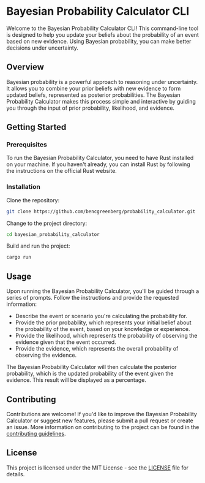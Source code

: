# Bayesian Probability Calculator CLI

Welcome to the Bayesian Probability Calculator CLI! This command-line tool is designed to help you update your beliefs about the probability of an event based on new evidence. Using Bayesian probability, you can make better decisions under uncertainty.

## Overview

Bayesian probability is a powerful approach to reasoning under uncertainty. It allows you to combine your prior beliefs with new evidence to form updated beliefs, represented as posterior probabilities. The Bayesian Probability Calculator makes this process simple and interactive by guiding you through the input of prior probability, likelihood, and evidence.

## Getting Started

### Prerequisites

To run the Bayesian Probability Calculator, you need to have Rust installed on your machine. If you haven't already, you can install Rust by following the instructions on the official Rust website.

### Installation

Clone the repository:

```bash
git clone https://github.com/bencgreenberg/probability_calculator.git
```

Change to the project directory:

```bash
cd bayesian_probability_calculator
```

Build and run the project:

```bash
cargo run
```

## Usage

Upon running the Bayesian Probability Calculator, you'll be guided through a series of prompts. Follow the instructions and provide the requested information:

* Describe the event or scenario you're calculating the probability for.
* Provide the prior probability, which represents your initial belief about the probability of the event, based on your knowledge or experience.
* Provide the likelihood, which represents the probability of observing the evidence given that the event occurred.
* Provide the evidence, which represents the overall probability of observing the evidence.

The Bayesian Probability Calculator will then calculate the posterior probability, which is the updated probability of the event given the evidence. This result will be displayed as a percentage.

## Contributing

Contributions are welcome! If you'd like to improve the Bayesian Probability Calculator or suggest new features, please submit a pull request or create an issue. More information on contributing to the project can be found in the [contributing guidelines](CONTRIBUTING.md).

## License

This project is licensed under the MIT License - see the [LICENSE](LICENSE) file for details.